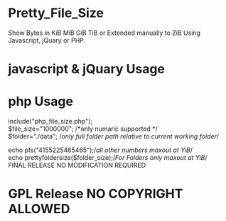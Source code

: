 # Pretty_File_Size
Show Bytes in KiB MiB GiB TiB or Extended manually to ZiB Using Javascript, jQuary or PHP.

# javascript & jQuary Usage
<script src="js_pretty_size.js">
js_size("1024");
</script>

# php Usage
include("php_file_size.php"); <br />
$file_size="1000000"; /*only numaric supported */<br />
$folder="./data"; /*only full folder path relative to current working folder*/<br />

echo pfs("4155225465465");/*all other numbers  maxout at YiB*/ <br />
echo prettyfoldersize($folder_size);/*For Folders only  maxout at YiB*/ <br />
FINAL RELEASE NO MODIFICATION REQUIRED <br />

# GPL Release NO COPYRIGHT ALLOWED
